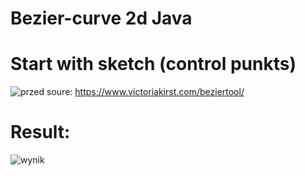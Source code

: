 # Bezier-curve  2d Java
# Start with sketch (control punkts)
![przed](https://user-images.githubusercontent.com/72127610/112198008-f9994600-8c0c-11eb-87c2-bfc2519da0b1.jpg)
soure: https://www.victoriakirst.com/beziertool/
# Result:
![wynik](https://user-images.githubusercontent.com/72127610/112197541-7d9efe00-8c0c-11eb-8ef1-c90d2ac6b4ec.jpg)
